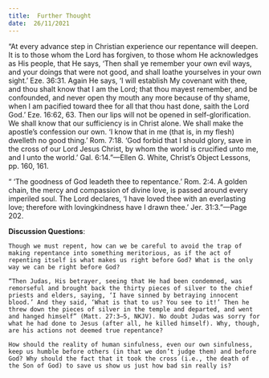 ```yaml
---
title:  Further Thought
date:  26/11/2021
---
```


“At every advance step in Christian experience our repentance will deepen. It is to those whom the Lord has forgiven, to those whom He acknowledges as His people, that He says, ‘Then shall ye remember your own evil ways, and your doings that were not good, and shall loathe yourselves in your own sight.’ Eze. 36:31. Again He says, ‘I will establish My covenant with thee, and thou shalt know that I am the Lord; that thou mayest remember, and be confounded, and never open thy mouth any more because of thy shame, when I am pacified toward thee for all that thou hast done, saith the Lord God.’ Eze. 16:62, 63. Then our lips will not be opened in self-glorification. We shall know that our sufficiency is in Christ alone. We shall make the apostle’s confession our own. ‘I know that in me (that is, in my flesh) dwelleth no good thing.’ Rom. 7:18. ‘God forbid that I should glory, save in the cross of our Lord Jesus Christ, by whom the world is crucified unto me, and I unto the world.’ Gal. 6:14.”—Ellen G. White, Christ’s Object Lessons, pp. 160, 161.

“ ‘The goodness of God leadeth thee to repentance.’ Rom. 2:4. A golden chain, the mercy and compassion of divine love, is passed around every imperiled soul. The Lord declares, ‘I have loved thee with an everlasting love; therefore with lovingkindness have I drawn thee.’ Jer. 31:3.”—Page 202.

**Discussion Questions**:

`Though we must repent, how can we be careful to avoid the trap of making repentance into something meritorious, as if the act of repenting itself is what makes us right before God? What is the only way we can be right before God?`

`“Then Judas, His betrayer, seeing that He had been condemned, was remorseful and brought back the thirty pieces of silver to the chief priests and elders, saying, ‘I have sinned by betraying innocent blood.’ And they said, ‘What is that to us? You see to it!’ Then he threw down the pieces of silver in the temple and departed, and went and hanged himself” (Matt. 27:3–5, NKJV). No doubt Judas was sorry for what he had done to Jesus (after all, he killed himself). Why, though, are his actions not deemed true repentance?`

`How should the reality of human sinfulness, even our own sinfulness, keep us humble before others (in that we don’t judge them) and before God? Why should the fact that it took the cross (i.e., the death of the Son of God) to save us show us just how bad sin really is?`